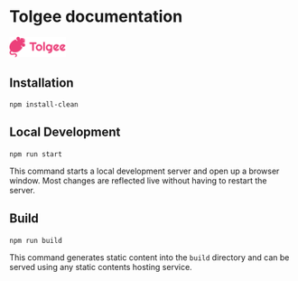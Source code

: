 # Tolgee documentation

<img src="./tolgee_logo_text.svg" alt="logo" width="100px">

## Installation

```shell
npm install-clean
```

## Local Development

```shell
npm run start
```

This command starts a local development server and open up a browser window. Most changes are reflected live without having to restart the server.

## Build

```shell
npm run build
```

This command generates static content into the `build` directory and can be served using any static contents hosting service.
